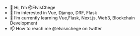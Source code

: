 - 👋 Hi, I’m @ElvisChege
- 👀 I’m interested in Vue, Django, DRF, Flask
- 🌱 I’m currently learning Vue,Flask, Next.js, Web3, Blockchain Development 
- 📫 How to reach me @elvisnchege on twitter
